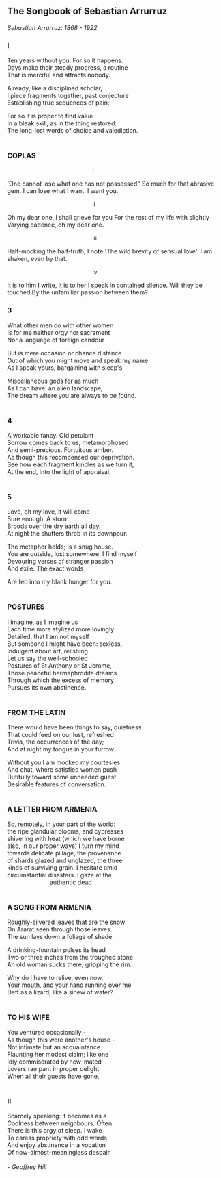 <h2><b>The Songbook of Sebastian Arrurruz</b></h2>

<i>Sebastian Arrurruz: 1868 - 1922</i>

<h3>I</h3>

Ten years without you. For so it happens.  
Days make their steady progress, a routine  
That is merciful and attracts nobody.  

Already, like a disciplined scholar,  
I piece fragments together, past conjecture  
Establishing true sequences of pain;  

For so it is proper to find value  
In a bleak skill, as in the thing restored:  
The long-lost words of choice and valediction.
<br />
<br />

<h3>COPLAS</h3>

<p style='margin-left:200px'>i</p>  
'One cannot lose what one has not possessed.'  
So much for that abrasive gem.   
I can lose what I want. I want you.   

<p style='margin-left:200px'>ii</p>  
Oh my dear one, I shall grieve for you  
For the rest of my life with slightly  
Varying cadence, oh my dear one.  

<p style='margin-left:200px'>iii</p>  
Half-mocking the half-truth, I note  
'The wild brevity of sensual love'.  
I am shaken, even by that.  

<p style='margin-left:200px'>iv</p> 
It is to him I write, it is to her  
I speak in contained silence. Will they be touched  
By the unfamiliar passion between them?  
<br />

<h3>3</h3>

What other men do with other women  
Is for me neither orgy nor sacrament  
Nor a language of foreign candour  

But is mere occasion or chance distance  
Out of which you might move and speak my name  
As I speak yours, bargaining with sleep's  

Miscellaneous gods for as much  
As I can have: an alien landscape,  
The dream where you are always to be found.   
<br />

<h3>4</h3>  

A workable fancy. Old petulant  
Sorrow comes back to us, metamorphosed  
And semi-precious. Fortuitous amber.   
As though this recompensed our deprivation.   
See how each fragment kindles as we turn it,  
At the end, into the light of appraisal.   
<br />

<h3>5</h3>  

Love, oh my love, it will come  
Sure enough. A storm  
Broods over the dry earth all day.   
At night the shutters throb in its downpour.   

The metaphor holds; is a snug house.   
You are outside, lost somewhere. I find myself  
Devouring verses of stranger passion  
And exile. The exact words  

Are fed into my blank hunger for you.  
<br />

<h3>POSTURES</h3>  

I imagine, as I imagine us  
Each time more stylized more lovingly  
Detailed, that I am not myself  
But someone I might have been: sexless,  
Indulgent about art, relishing  
Let us say the well-schooled   
Postures of St Anthony or St Jerome,  
Those peaceful hermaphrodite dreams  
Through which the excess of memory  
Pursues its own abstinence.  
<br />

<h3>FROM THE LATIN</h3>  

There would have been things to say, quietness  
That could feed on our lust, refreshed  
Trivia, the occurrences of the day;  
And at night my tongue in your furrow.   

Without you I am mocked my courtesies   
And chat, where satisfied women push  
Dutifully toward some unneeded guest  
Desirable features of conversation.  
<br />

<h3>A LETTER FROM ARMENIA</h3>

So, remotely, in your part of the world:  
the ripe glandular blooms, and cypresses  
shivering with heat (which we have borne  
also, in our proper ways) I turn my mind  
towards delicate pillage, the provenance  
of shards glazed and unglazed, the three  
kinds of surviving grain. I hesitate amid  
circumstantial disasters. I gaze at the  
<span style='margin-left:100px'>authentic dead.</span>   
<br />

<h3>A SONG FROM ARMENIA</h3>  

Roughly-silvered leaves that are the snow  
On Ararat seen through those leaves.   
The sun lays down a foliage of shade.   

A drinking-fountain pulses its head  
Two or three inches from the troughed stone  
An old woman sucks there, gripping the rim.   

Why do I have to relive, even now,  
Your mouth, and your hand running over me  
Deft as a lizard, like a sinew of water?  
<br />

<h3>TO HIS WIFE</h3>  

You ventured occasionally -  
As though this were another's house -  
Not intimate but an acquaintance  
Flaunting her modest claim; like one  
Idly commiserated by new-mated  
Lovers rampant in proper delight  
When all their guests have gone.   
<br />

<h3>II</h3>  

Scarcely speaking: it becomes as a  
Coolness between neighbours. Often  
There is this orgy of sleep. I wake  
To caress propriety with odd words  
And enjoy abstinence in a vocation  
Of now-almost-meaningless despair.  
<br />
<i>\- Geoffrey Hill</i>